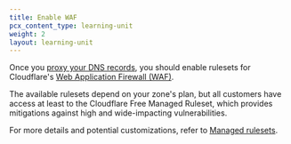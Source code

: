 ```yaml
---
title: Enable WAF
pcx_content_type: learning-unit
weight: 2
layout: learning-unit
---
```


Once you [proxy your DNS records](/learning-paths/prevent-ddos-attacks/baseline/proxy-dns-records/), you should enable rulesets for Cloudflare's [Web Application Firewall (WAF)](/waf/).

The available rulesets depend on your zone's plan, but all customers have access at least to the Cloudflare Free Managed Ruleset, which provides mitigations against high and wide-impacting vulnerabilities.

For more details and potential customizations, refer to [Managed rulesets](/waf/managed-rules/).
